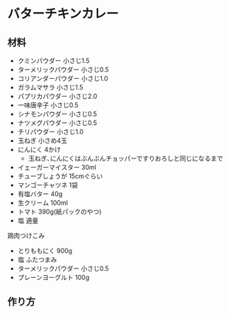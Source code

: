 # バターチキンカレー

## 材料

* クミンパウダー 小さじ1.5
* ターメリックパウダー 小さじ0.5
* コリアンダーパウダー 小さじ1.0
* ガラムマサラ 小さじ1.5
* パプリカパウダー 小さじ2.0
* 一味唐辛子 小さじ0.5
* シナモンパウダー 小さじ0.5
* ナツメグパウダー 小さじ0.5
* チリパウダー 小さじ1.0
* 玉ねぎ 小さめ4玉
* にんにく 4かけ
  * 玉ねぎ､にんにくはぶんぶんチョッパーですりおろしと同じになるまで
* イェーガーマイスター 30ml
* チューブしょうが 15cmぐらい
* マンゴーチャツネ 1袋
* 有塩バター 40g
* 生クリーム 100ml
* トマト 390g(紙パックのやつ)
* 塩 適量

鶏肉つけこみ

* とりももにく 900g
* 塩 ふたつまみ
* ターメリックパウダー 小さじ0.5
* プレーンヨーグルト 100g

## 作り方
